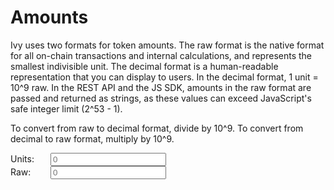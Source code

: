# Amounts

Ivy uses two formats for token amounts. The raw format is the native format for all on-chain transactions and internal calculations, and represents the smallest indivisible unit. The decimal format is a human-readable representation that you can display to users. In the decimal format, 1 unit = 10^9 raw. In the REST API and the JS SDK, amounts in the raw format are passed and returned as strings, as these values can exceed JavaScript's safe integer limit (2^53 - 1).

To convert from raw to decimal format, divide by 10^9. To convert from decimal to raw format, multiply by 10^9.

<div style="margin: 10px 0">
    <div style="margin-top: 5px">
        <label for="units" style="display: inline-block; width: 60px"
            >Units:</label
        >
        <input id="units" type="text" placeholder="0" />
    </div>
    <div>
        <label for="raw" style="display: inline-block; width: 60px">Raw:</label>
        <input id="raw" type="text" placeholder="0" />
    </div>
</div>

<script>
    (function() {
        const r = document.getElementById("raw");
        const u = document.getElementById("units");
        const factor = 1e9;

        function get(x) {
            return x.value.replace(/,/g, "") || 0;
        }

        function put(x, v) {
            x.value = v.toFixed(9).replace(
                /(?<=\.\d*[1-9])0+$|\.0*$/, ""
            );
        }

        r.addEventListener("input", () => {
            put(u, get(r) / factor);
        });

        u.addEventListener("input", () => {
            put(r, Math.floor(get(u) * factor));
        });
    })();
</script>
